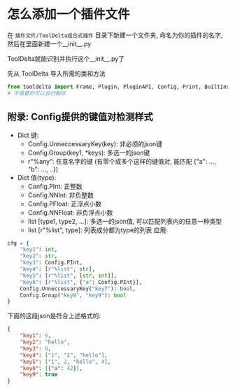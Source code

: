 # 怎么添加一个插件文件
在 `插件文件/ToolDelta组合式插件` 目录下新建一个文件夹, 命名为你的插件的名字, 然后在里面新建一个__init__.py

ToolDelta就能识别并执行这个__init__.py了

先从 ToolDelta 导入所需的类和方法
```python
from tooldelta import Frame, Plugin, PluginAPI, Config, Print, Builtins, plugins
# 不需要的可以自行删除
```
## 附录: Config提供的键值对检测样式 ##
- Dict 键:
    - Config.UnneccessaryKey(key): 非必须的json键
    - Config.Group(key1, *keys): 多选一的json键
    - r"%any": 任意名字的键 (有零个或多个这样的键值对, 能匹配 {"a": ..., "b": ..., ..})
- Dict 值(type):
    - Config.PInt: 正整数
    - Config.NNInt: 非负整数
    - Config.PFloat: 正浮点小数
    - Config.NNFloat: 非负浮点小数
    - list [type1, type2, ...]: 多选一的json值, 可以匹配列表内的任意一种类型
    - list [r"%list", type]: 列表成分都为type的列表
应用:
```python
cfg = {
    "key1": int,
    "key2": str,
    "key3": Config.PInt,
    "key4": [r"%list", str],
    "key5": [r"%list", [str, int]],
    "key6": [r"%list", {"a": Config.PInt}],
    Config.UnneccessaryKey("key7"): bool,
    Config.Group("key8", "key9"): bool
}
```
下面的这段json是符合上述格式的:
```json
{
    "key1": 6,
    "key2": "hello",
    "key3": 6,
    "key4": ["1", "2", "hello"],
    "key5": ["1", 2, "hello", 4],
    "key6": [{"a": 42}],
    "key9": true
}

